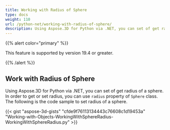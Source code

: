 ```yaml
---
title: Working with Radius of Sphere
type: docs
weight: 110
url: /python-net/working-with-radius-of-sphere/
description: Using Aspose.3D for Python via .NET, you can set of get radius of a sphere. In order to get or set radius, you can use Radius property of Sphere class. The following is the code sample to set radius of a sphere.  
---
```


{{% alert color="primary" %}} 

This feature is supported by version 19.4 or greater.

{{% /alert %}} 
## **Work with Radius of Sphere**
Using Aspose.3D for Python via .NET, you can set of get radius of a sphere. In order to get or set radius, you can use `radius` property of `Sphere` class. The following is the code sample to set radius of a sphere.  

{{< gist "aspose-3d-gists" "cfde9f76113134443c76608c1d19453a" "Working-with-Objects-WorkingWithSphereRadius-WorkingWithSphereRadius.py" >}}
